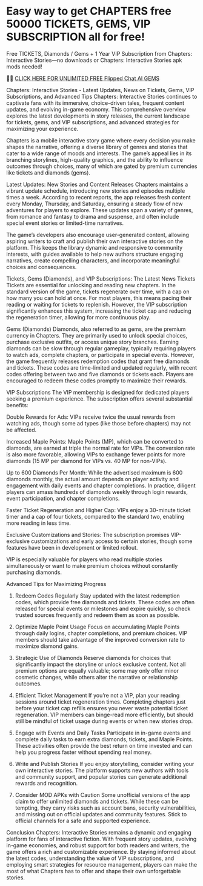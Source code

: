 # Easy way to get CHAPTERS free 50000 TICKETS, GEMS, VIP SUBSCRIPTION all for free!

Free TICKETS, Diamonds / Gems + 1 Year VIP Subscription from Chapters: Interactive Stories—no downloads or Chapters: Interactive Stories apk mods needed!

👫👫 <a href="https://tinyurl.com/57c3t8bf">CLICK HERE FOR UNLIMITED FREE Flipped Chat AI GEMS</a>

Chapters: Interactive Stories - Latest Updates, News on Tickets, Gems, VIP Subscriptions, and Advanced Tips
Chapters: Interactive Stories continues to captivate fans with its immersive, choice-driven tales, frequent content updates, and evolving in-game economy. This comprehensive overview explores the latest developments in story releases, the current landscape for tickets, gems, and VIP subscriptions, and advanced strategies for maximizing your experience.

Chapters is a mobile interactive story game where every decision you make shapes the narrative, offering a diverse library of genres and stories that cater to a wide range of moods and interests. The game’s appeal lies in its branching storylines, high-quality graphics, and the ability to influence outcomes through choices, many of which are gated by premium currencies like tickets and diamonds (gems).

Latest Updates: New Stories and Content Releases
Chapters maintains a vibrant update schedule, introducing new stories and episodes multiple times a week. According to recent reports, the app releases fresh content every Monday, Thursday, and Saturday, ensuring a steady flow of new adventures for players to explore. These updates span a variety of genres, from romance and fantasy to drama and suspense, and often include special event stories or limited-time narratives.

The game’s developers also encourage user-generated content, allowing aspiring writers to craft and publish their own interactive stories on the platform. This keeps the library dynamic and responsive to community interests, with guides available to help new authors structure engaging narratives, create compelling characters, and incorporate meaningful choices and consequences.

Tickets, Gems (Diamonds), and VIP Subscriptions: The Latest News
Tickets
Tickets are essential for unlocking and reading new chapters. In the standard version of the game, tickets regenerate over time, with a cap on how many you can hold at once. For most players, this means pacing their reading or waiting for tickets to replenish. However, the VIP subscription significantly enhances this system, increasing the ticket cap and reducing the regeneration timer, allowing for more continuous play.

Gems (Diamonds)
Diamonds, also referred to as gems, are the premium currency in Chapters. They are primarily used to unlock special choices, purchase exclusive outfits, or access unique story branches. Earning diamonds can be slow through regular gameplay, typically requiring players to watch ads, complete chapters, or participate in special events. However, the game frequently releases redemption codes that grant free diamonds and tickets. These codes are time-limited and updated regularly, with recent codes offering between two and five diamonds or tickets each. Players are encouraged to redeem these codes promptly to maximize their rewards.

VIP Subscriptions
The VIP membership is designed for dedicated players seeking a premium experience. The subscription offers several substantial benefits:

Double Rewards for Ads: VIPs receive twice the usual rewards from watching ads, though some ad types (like those before chapters) may not be affected.

Increased Maple Points: Maple Points (MP), which can be converted to diamonds, are earned at triple the normal rate for VIPs. The conversion rate is also more favorable, allowing VIPs to exchange fewer points for more diamonds (15 MP per diamond for VIPs vs. 40 MP for non-VIPs).

Up to 600 Diamonds Per Month: While the advertised maximum is 600 diamonds monthly, the actual amount depends on player activity and engagement with daily events and chapter completions. In practice, diligent players can amass hundreds of diamonds weekly through login rewards, event participation, and chapter completions.

Faster Ticket Regeneration and Higher Cap: VIPs enjoy a 30-minute ticket timer and a cap of four tickets, compared to the standard two, enabling more reading in less time.

Exclusive Customizations and Stories: The subscription promises VIP-exclusive customizations and early access to certain stories, though some features have been in development or limited rollout.

VIP is especially valuable for players who read multiple stories simultaneously or want to make premium choices without constantly purchasing diamonds.

Advanced Tips for Maximizing Progress
1. Redeem Codes Regularly
Stay updated with the latest redemption codes, which provide free diamonds and tickets. These codes are often released for special events or milestones and expire quickly, so check trusted sources frequently and redeem them as soon as possible.

2. Optimize Maple Point Usage
Focus on accumulating Maple Points through daily logins, chapter completions, and premium choices. VIP members should take advantage of the improved conversion rate to maximize diamond gains.

3. Strategic Use of Diamonds
Reserve diamonds for choices that significantly impact the storyline or unlock exclusive content. Not all premium options are equally valuable; some may only offer minor cosmetic changes, while others alter the narrative or relationship outcomes.

4. Efficient Ticket Management
If you’re not a VIP, plan your reading sessions around ticket regeneration times. Completing chapters just before your ticket cap refills ensures you never waste potential ticket regeneration. VIP members can binge-read more efficiently, but should still be mindful of ticket usage during events or when new stories drop.

5. Engage with Events and Daily Tasks
Participate in in-game events and complete daily tasks to earn extra diamonds, tickets, and Maple Points. These activities often provide the best return on time invested and can help you progress faster without spending real money.

6. Write and Publish Stories
If you enjoy storytelling, consider writing your own interactive stories. The platform supports new authors with tools and community support, and popular stories can generate additional rewards and recognition.

7. Consider MOD APKs with Caution
Some unofficial versions of the app claim to offer unlimited diamonds and tickets. While these can be tempting, they carry risks such as account bans, security vulnerabilities, and missing out on official updates and community features. Stick to official channels for a safe and supported experience.

Conclusion
Chapters: Interactive Stories remains a dynamic and engaging platform for fans of interactive fiction. With frequent story updates, evolving in-game economies, and robust support for both readers and writers, the game offers a rich and customizable experience. By staying informed about the latest codes, understanding the value of VIP subscriptions, and employing smart strategies for resource management, players can make the most of what Chapters has to offer and shape their own unforgettable stories.
